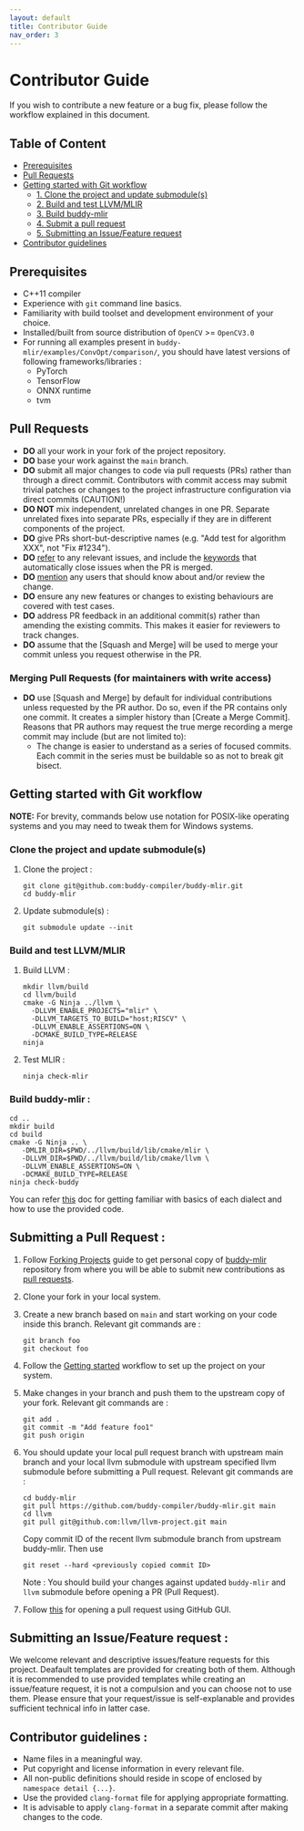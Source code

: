 ```yaml
---
layout: default
title: Contributor Guide
nav_order: 3
---
```


# Contributor Guide

If you wish to contribute a new feature or a bug fix, please follow the workflow explained in this document.

## Table of Content

- [Prerequisites](#prerequisites)
- [Pull Requests](#pull-requests)
- [Getting started with Git workflow](#getting-started-with-git-workflow)
  - [1. Clone the project and update submodule(s)](#clone-the-project-and-update-submodules)
  - [2. Build and test LLVM/MLIR](#build-and-test-llvmmlir)
  - [3. Build buddy-mlir](#build-buddy-mlir-)
  - [4. Submit a pull request](#submitting-a-pull-request-)
  - [5. Submitting an Issue/Feature request](#submitting-an-issuefeature-request-)
- [Contributor guidelines](#contributor-guidelines-)

## Prerequisites

- C++11 compiler
- Experience with `git` command line basics.
- Familiarity with build toolset and development environment of your choice.
- Installed/built from source distribution of `OpenCV` >= `OpenCV3.0 ` 
- For running all examples present in `buddy-mlir/examples/ConvOpt/comparison/`, you should have latest versions of following frameworks/libraries : 
  - PyTorch
  - TensorFlow
  - ONNX runtime
  - tvm

## Pull Requests

- **DO** all your work in your fork of the project repository. 
- **DO** base your work against the `main` branch.
- **DO** submit all major changes to code via pull requests (PRs) rather than through
  a direct commit. Contributors with commit access may submit trivial patches or changes to the project
  infrastructure configuration via direct commits (CAUTION!)
- **DO NOT** mix independent, unrelated changes in one PR.
  Separate unrelated fixes into separate PRs, especially if they are in different components of the project.
- **DO** give PRs short-but-descriptive names (e.g. "Add test for algorithm XXX", not "Fix #1234").
- **DO** [refer](https://docs.github.com/en/get-started/writing-on-github/working-with-advanced-formatting/autolinked-references-and-urls) to any 
  relevant issues, and include the [keywords](https://docs.github.com/en/issues/tracking-your-work-with-issues/linking-a-pull-request-to-an-issue) 
  that automatically close issues when the PR is merged.
- **DO** [mention](https://docs.github.com/en/get-started/writing-on-github/getting-started-with-writing-and-formatting-on-github/basic-writing-and-formatting-syntax#mentioning-people-and-teams) 
  any users that should know about and/or review the change.
- **DO** ensure any new features or changes to existing behaviours are covered with test cases.
- **DO** address PR feedback in an additional commit(s) rather than amending the existing commits.
  This makes it easier for reviewers to track changes.
- **DO** assume that the [Squash and Merge] will be used to merge your commit unless you
  request otherwise in the PR.

### Merging Pull Requests (for maintainers with write access)

- **DO** use [Squash and Merge] by default for individual contributions unless requested
  by the PR author. Do so, even if the PR contains only one commit. It creates a simpler
  history than [Create a Merge Commit]. Reasons that PR authors may request the true
  merge recording a merge commit may include (but are not limited to):
  - The change is easier to understand as a series of focused commits.
    Each commit in the series must be buildable so as not to break git bisect.

## Getting started with Git workflow

**NOTE:** For brevity, commands below use notation for POSIX-like operating
systems and you may need to tweak them for Windows systems.

### Clone the project and update submodule(s)

1. Clone the project : 

   ```shell
   git clone git@github.com:buddy-compiler/buddy-mlir.git
   cd buddy-mlir
   ```

2. Update submodule(s) : 

   ```shell
   git submodule update --init
   ```

### Build and test LLVM/MLIR

1. Build LLVM : 

   ```shell
   mkdir llvm/build
   cd llvm/build
   cmake -G Ninja ../llvm \
     -DLLVM_ENABLE_PROJECTS="mlir" \
     -DLLVM_TARGETS_TO_BUILD="host;RISCV" \
     -DLLVM_ENABLE_ASSERTIONS=ON \
     -DCMAKE_BUILD_TYPE=RELEASE
   ninja
   ```

 2. Test MLIR : 

    ```shell
    ninja check-mlir
    ```

### Build buddy-mlir : 

 ```shell
 cd ..
 mkdir build
 cd build
 cmake -G Ninja .. \
    -DMLIR_DIR=$PWD/../llvm/build/lib/cmake/mlir \
    -DLLVM_DIR=$PWD/../llvm/build/lib/cmake/llvm \
    -DLLVM_ENABLE_ASSERTIONS=ON \
    -DCMAKE_BUILD_TYPE=RELEASE
 ninja check-buddy
 ```

 You can refer [this](https://github.com/buddy-compiler/buddy-mlir#dialects) doc for getting familiar with basics of each dialect and how to use the provided code.

## Submitting a Pull Request : 

1. Follow [Forking Projects](https://docs.github.com/en/get-started/quickstart/contributing-to-projects) guide to get personal copy of 
   [buddy-mlir](https://github.com/buddy-compiler/buddy-mlir) repository from where you will be able to submit new contributions as 
   [pull requests](https://docs.github.com/en/pull-requests/collaborating-with-pull-requests/proposing-changes-to-your-work-with-pull-requests/about-pull-requests).

2. Clone your fork in your local system.

3. Create a new branch based on `main` and start working on your code inside this branch. Relevant git commands are : 

   ```shell
   git branch foo
   git checkout foo
   ```

4. Follow the [Getting started](#getting-started-with-git-workflow) workflow to set up the project on your system.

5. Make changes in your branch and push them to the upstream copy of your fork. Relevant git commands are : 

   ```shell
   git add .
   git commit -m "Add feature foo1"
   git push origin
   ```

6. You should update your local pull request branch with upstream main branch and your local llvm submodule with upstream specified llvm submodule before
   submitting a Pull request. Relevant git commands are : 

   ```shell
   cd buddy-mlir
   git pull https://github.com/buddy-compiler/buddy-mlir.git main
   cd llvm
   git pull git@github.com:llvm/llvm-project.git main
   ```

   Copy commit ID of the recent llvm submodule branch from upstream buddy-mlir. Then use 

   ```shell
   git reset --hard <previously copied commit ID>
   ```

    Note : You should build your changes against updated `buddy-mlir` and `llvm` submodule before opening a PR (Pull Request).

7. Follow [this](https://docs.github.com/en/pull-requests/collaborating-with-pull-requests/proposing-changes-to-your-work-with-pull-requests/creating-a-pull-request)
   for opening a pull request using GitHub GUI.

## Submitting an Issue/Feature request : 

We welcome relevant and descriptive issues/feature requests for this project. Deafault templates are provided for creating both of them. Although it is recommended to use provided templates while creating an issue/feature request, it is not a compulsion and you can choose not to use them. Please ensure that your request/issue is self-explanable and provides sufficient technical info in latter case.



## Contributor guidelines : 

- Name files in a meaningful way.
- Put copyright and license information in every relevant file.
- All non-public definitions should reside in scope of enclosed by `namespace detail {...}`.
- Use the provided `clang-format` file for applying appropriate formatting.
- It is advisable to apply `clang-format` in a separate commit after making changes to the code.
